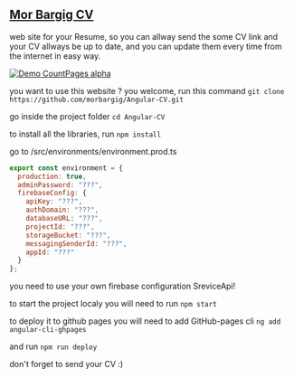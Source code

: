 ## [Mor Bargig CV](https://mor-bargig-cv.herokuapp.com)

web site for your Resume, so you can allway send the some CV link and your CV allways be up to date,
and you can update them every time from the internet in easy way.

[![Demo CountPages alpha](https://media.giphy.com/media/ReVsLYJBNg60DrEi8j/giphy.gif)](https://www.youtube.com/watch?v=AYlr8CLW-RA)

you want to use this website ? you welcome, run this command `git clone https://github.com/morbargig/Angular-CV.git`

go inside the project folder `cd Angular-CV`

to install all the libraries, run `npm install`

go to /src/environments/environment.prod.ts
```javascript
export const environment = {
  production: true,
  adminPassword: "???",
  firebaseConfig: {
    apiKey: "???",
    authDomain: "???",
    databaseURL: "???",
    projectId: "???",
    storageBucket: "???",
    messagingSenderId: "???",
    appId: "???"
  }
};
```

you need to use your own firebase configuration  SreviceApi!

to start the project localy you will need to run `npm start`

to deploy it to github pages you will need to add GitHub-pages cli `ng add angular-cli-ghpages`

and run `npm run deploy`

don't forget to send your CV :)


